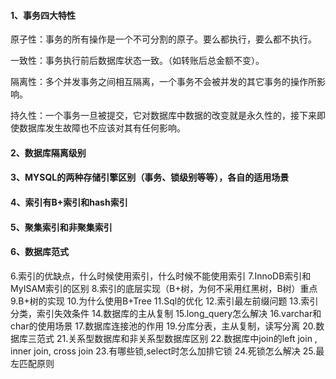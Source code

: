 #### 1、事务四大特性

原子性：事务的所有操作是一个不可分割的原子。要么都执行，要么都不执行。

一致性：事务执行前后数据库状态一致。（如转账后总金额不变）。

隔离性：多个并发事务之间相互隔离，一个事务不会被并发的其它事务的操作所影响。

持久性：一个事务一旦被提交，它对数据库中数据的改变就是永久性的，接下来即使数据库发生故障也不应该对其有任何影响。

#### 2、数据库隔离级别

#### 3、MYSQL的两种存储引擎区别（事务、锁级别等等），各自的适用场景

#### 4、索引有B+索引和hash索引

#### 5、聚集索引和非聚集索引

#### 6、数据库范式





6.索引的优缺点，什么时候使用索引，什么时候不能使用索引
7.InnoDB索引和MyISAM索引的区别
8.索引的底层实现（B+树，为何不采用红黑树，B树）重点
9.B+树的实现
10.为什么使用B+Tree
11.Sql的优化
12.索引最左前缀问题
13.索引分类，索引失效条件
14.数据库的主从复制
15.long_query怎么解决
16.varchar和char的使用场景
17.数据库连接池的作用
19.分库分表，主从复制，读写分离
20.数据库三范式
21.关系型数据库和非关系型数据库区别
22.数据库中join的left join , inner join, cross join
23.有哪些锁,select时怎么加排它锁
24.死锁怎么解决
25.最左匹配原则
